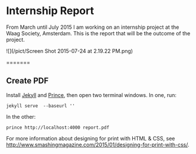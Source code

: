 # Internship Report

From March until July 2015 I am working on an internship project at the Waag Society, Amsterdam.
This is the report that will be the outcome of the project.

![](/pict/Screen Shot 2015-07-24 at 2.19.22 PM.png)

=======
## Create PDF

Install [Jekyll](http://jekyllrb.com/) and [Prince](http://www.princexml.com/), then open two terminal windows. In one, run:

    jekyll serve  --baseurl ''

In the other:

    prince http://localhost:4000 report.pdf

For more information about designing for print with HTML & CSS, see http://www.smashingmagazine.com/2015/01/designing-for-print-with-css/.
